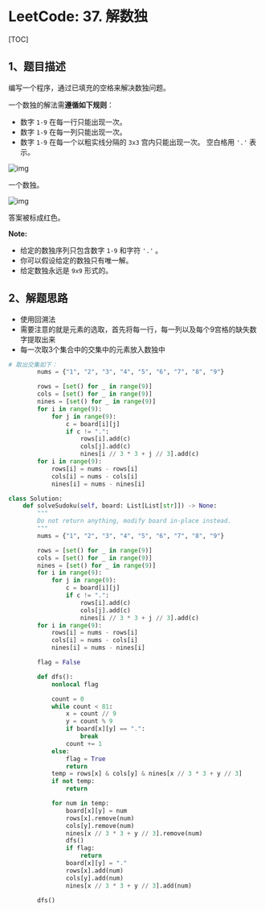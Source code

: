 # LeetCode: 37. 解数独

[TOC]

## 1、题目描述

编写一个程序，通过已填充的空格来解决数独问题。

一个数独的解法需**遵循如下规则**：

- 数字 `1-9` 在每一行只能出现一次。
- 数字 `1-9` 在每一列只能出现一次。
- 数字 `1-9` 在每一个以粗实线分隔的 `3x3` 宫内只能出现一次。
  空白格用 `'.'` 表示。

![img](http://markdown-images-1251766755.cos.ap-beijing.myqcloud.com/notebook/2019-09-19-032919.png)

一个数独。

![img](http://markdown-images-1251766755.cos.ap-beijing.myqcloud.com/notebook/2019-09-19-032928.png)

答案被标成红色。

**Note:**

- 给定的数独序列只包含数字 `1-9` 和字符 `'.'` 。
- 你可以假设给定的数独只有唯一解。
- 给定数独永远是 `9x9` 形式的。

## 2、解题思路

- 使用回溯法
- 需要注意的就是元素的选取，首先将每一行，每一列以及每个9宫格的缺失数字提取出来
- 每一次取3个集合中的交集中的元素放入数独中

```python
# 取出交集如下：
        nums = {"1", "2", "3", "4", "5", "6", "7", "8", "9"}

        rows = [set() for _ in range(9)]
        cols = [set() for _ in range(9)]
        nines = [set() for _ in range(9)]
        for i in range(9):
            for j in range(9):
                c = board[i][j]
                if c != ".":
                    rows[i].add(c)
                    cols[j].add(c)
                    nines[i // 3 * 3 + j // 3].add(c)
        for i in range(9):
            rows[i] = nums - rows[i]
            cols[i] = nums - cols[i]
            nines[i] = nums - nines[i]
```



```python
class Solution:
    def solveSudoku(self, board: List[List[str]]) -> None:
        """
        Do not return anything, modify board in-place instead.
        """
        nums = {"1", "2", "3", "4", "5", "6", "7", "8", "9"}

        rows = [set() for _ in range(9)]
        cols = [set() for _ in range(9)]
        nines = [set() for _ in range(9)]
        for i in range(9):
            for j in range(9):
                c = board[i][j]
                if c != ".":
                    rows[i].add(c)
                    cols[j].add(c)
                    nines[i // 3 * 3 + j // 3].add(c)
        for i in range(9):
            rows[i] = nums - rows[i]
            cols[i] = nums - cols[i]
            nines[i] = nums - nines[i]

        flag = False

        def dfs():
            nonlocal flag

            count = 0
            while count < 81:
                x = count // 9
                y = count % 9
                if board[x][y] == ".":
                    break
                count += 1
            else:
                flag = True
                return
            temp = rows[x] & cols[y] & nines[x // 3 * 3 + y // 3]
            if not temp:
                return

            for num in temp:
                board[x][y] = num
                rows[x].remove(num)
                cols[y].remove(num)
                nines[x // 3 * 3 + y // 3].remove(num)
                dfs()
                if flag:
                    return
                board[x][y] = "."
                rows[x].add(num)
                cols[y].add(num)
                nines[x // 3 * 3 + y // 3].add(num)

        dfs()
```

